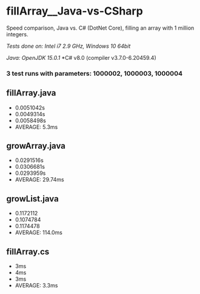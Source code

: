 # fillArray__Java-vs-CSharp
Speed comparison, Java vs. C# (DotNet Core), filling an array with 1 million integers.

*Tests done on: Intel i7 2.9 GHz, Windows 10 64bit*

*Java: OpenJDK 15.0.1*
*C# v8.0 (compiler v3.7.0-6.20459.4)

### 3 test runs with parameters: 1000002, 1000003, 1000004

## fillArray.java
- 0.0051042s
- 0.0049314s
- 0.0058498s
- AVERAGE: 5.3ms

## growArray.java
- 0.0291516s
- 0.0306681s
- 0.0293959s
- AVERAGE: 29.74ms

## growList.java
- 0.1172112
- 0.1074784
- 0.1174478
- AVERAGE: 114.0ms


## fillArray.cs
- 3ms
- 4ms
- 3ms
- AVERAGE: 3.3ms
